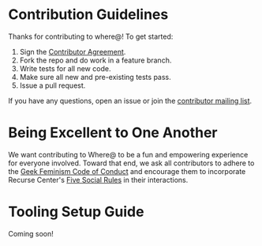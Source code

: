# Contribution Guidelines

Thanks for contributing to where@!  To get started:

1. Sign the [Contributor Agreement](https://www.clahub.com/agreements/whereat/whereat-donation-server).
2. Fork the repo and do work in a feature branch.
3. Write tests for all new code.
4. Make sure all new and pre-existing tests pass.
5. Issue a pull request.

If you have any questions, open an issue or join the [contributor mailing list](https://lists.riseup.net/www/info/whereat-contrib).

# Being Excellent to One Another

We want contributing to Where@ to be a fun and empowering experience for everyone involved. Toward that end, we ask all contributors to adhere to the [Geek Feminism Code of Conduct](http://geekfeminism.org/about/code-of-conduct/) and encourage them to incorporate Recurse Center's [Five Social Rules](https://www.recurse.com/manual#sub-sec-social-rules) in their interactions.

# Tooling Setup Guide

Coming soon!
